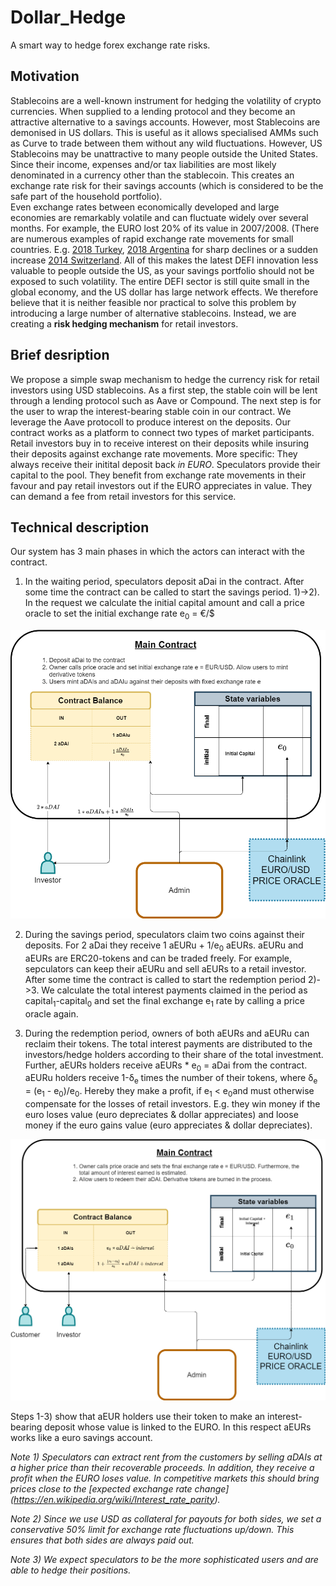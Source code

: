 # Dollar_Hedge
A smart way to hedge forex exchange rate risks.

## Motivation
Stablecoins are a well-known instrument for hedging the volatility of crypto currencies. When  supplied to a lending protocol and they become an attractive alternative to a savings accounts. However, most Stablecoins are demonised in US dollars. This is useful as it allows specialised AMMs such as Curve to trade between them without any wild fluctuations. 
However, US Stablecoins may be unattractive to many people outside the United States. Since their income, expenses and/or tax liabilities are most likely denominated in a currency other than the stablecoin. This creates an exchange rate risk for their savings accounts (which is considered to be the safe part of the household portfolio).  
Even exchange rates between economically developed and large economies are remarkably volatile and can fluctuate widely over several months. For example, the EURO  lost 20% of its value in 2007/2008.
(There are numerous examples of rapid exchange rate movements for small countries. E.g. [2018 Turkey](https://en.wikipedia.org/wiki/Turkish_currency_and_debt_crisis,_2018), 
[2018 Argentina](https://en.wikipedia.org/wiki/2018_Argentine_monetary_crisis) for sharp declines or a sudden increase 
[2014 Switzerland](https://en.wikipedia.org/wiki/Swiss_franc). All of this makes the latest DEFI innovation less valuable to people outside the US, as your savings portfolio should not be exposed to such volatility.
The entire DEFI sector is still quite small in the global economy, and the US dollar has large network effects. We therefore believe that it is neither feasible nor practical to solve this problem by introducing a large number of alternative stablecoins. Instead, we are creating a **risk hedging mechanism** for retail investors.

## Brief desription
We propose a simple swap mechanism to hedge the currency risk for retail investors using USD stablecoins. 
As a first step, the stable coin will be lent through a lending protocol such as Aave or Compound. 
The next step is for the user to wrap the interest-bearing stable coin in our contract. We leverage the Aave protocoll to produce interest on the deposits.
Our contract works as a platform to connect two types of market participants. Retail investors buy in to receive interest on their deposits while insuring their deposits against exchange rate movements. More specific: They always receive their initital deposit back *in EURO*. Speculators provide their capital to the pool. They benefit from exchange rate movements in their favour and pay retail investors out if the EURO appreciates in value. They can demand a fee from retail investors for this service. 

## Technical description
Our system has 3 main phases in which the actors can interact with the contract. 
1) In the waiting period, speculators deposit aDai in the contract. 
After some time the contract can be called to start the savings period. 
1)->2). In the request we calculate the initial capital amount and call a price oracle to set the initial exchange rate 
e<sub>0</sub> = &euro;/&#36; 


![Alt](/HTML/diagrams/step_1_2.png)

2) During the savings period, speculators claim two coins against their deposits. For 2 aDai they receive 1 aEURu + 1/e<sub>0</sub> aEURs. aEURu and aEURs are ERC20-tokens and can be traded freely. For example, sepculators can keep their aEURu and sell aEURs to a retail investor.
After some time the contract is called to start the redemption period 2)->3. We calculate the total interest payments claimed in the period as capital<sub>1</sub>-capital<sub>0</sub> and set the final exchange e<sub>1</sub> rate by calling a price oracle again.

3) During the redemption period, owners of both aEURs and aEURu can reclaim their tokens. The total interest payments are distributed to the investors/hedge holders according to their share of the total investment. Further, aEURs holders receive aEURs * e<sub>0</sub> = aDai from the contract. aEURu holders receive 1-&delta;<sub>e</sub> times the number of their tokens, where &delta;<sub>e</sub> = (e<sub>1</sub> - e<sub>0</sub>)/e<sub>0</sub>. Hereby they make a profit, if e<sub>1</sub> < e<sub>0</sub>and must otherwise compensate for the losses of retail investors. E.g. they win money if the euro loses value (euro depreciates & dollar appreciates) and loose money if the euro gains value (euro appreciates & dollar depreciates). 

![Alt](/HTML/diagrams/step_3_4.png)

Steps 1-3) show that aEUR holders use their token to make an interest-bearing deposit whose value is linked to the EURO. 
In this respect aEURs works like a euro savings account.

*Note 1) Speculators can extract rent from the customers by selling aDAIs at a higher price than their recoverable proceeds. In addition, they receive a profit when the EURO loses value. In competitive markets this should bring prices close to the [expected exchange rate change] (https://en.wikipedia.org/wiki/Interest_rate_parity).*

*Note 2) Since we use USD as collateral for payouts for both sides, we set a conservative 50% limit for exchange rate fluctuations up/down.
This ensures that both sides are always paid out.*

*Note 3) We expect speculators to be the more sophisticated users and are able to hedge their positions.*
